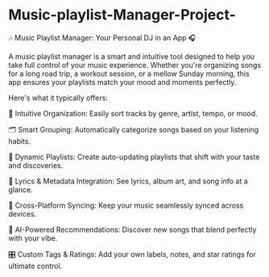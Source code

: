 # Music-playlist-Manager-Project-

🎶 Music Playlist Manager: Your Personal DJ in an App 🎧

A music playlist manager is a smart and intuitive tool designed to help you take full control of your music experience. Whether you're organizing songs for a long road trip, a workout session, or a mellow Sunday morning, this app ensures your playlists match your mood and moments perfectly.

Here's what it typically offers:

🎵 Intuitive Organization: Easily sort tracks by genre, artist, tempo, or mood.

🗂️ Smart Grouping: Automatically categorize songs based on your listening habits.

🔄 Dynamic Playlists: Create auto-updating playlists that shift with your taste and discoveries.

🎤 Lyrics & Metadata Integration: See lyrics, album art, and song info at a glance.

📱 Cross-Platform Syncing: Keep your music seamlessly synced across devices.

🧠 AI-Powered Recommendations: Discover new songs that blend perfectly with your vibe.

🎛️ Custom Tags & Ratings: Add your own labels, notes, and star ratings for ultimate control.
